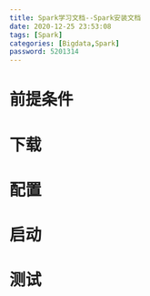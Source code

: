 ```yaml
---
title: Spark学习文档--Spark安装文档
date: 2020-12-25 23:53:08
tags: [Spark]
categories: [Bigdata,Spark]
password: 5201314
---
```


# 前提条件

<!-- more -->

# 下载


# 配置




# 启动


# 测试